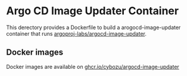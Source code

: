 # Argo CD Image Updater Container

This derectory provides a Dockerfile to build a arogocd-image-updater container
that runs [argoproj-labs/argocd-image-updater](https://github.com/argoproj-labs/argocd-image-updater).

## Docker images

Docker images are available on [ghcr.io/cybozu/argocd-image-updater](https://ghcr.io/cybozu/argocd-image-updater)
